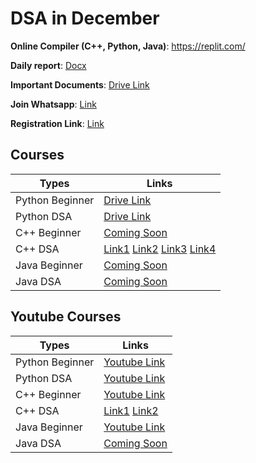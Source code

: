 # DSA in December

**Online Compiler (C++, Python, Java)**: https://replit.com/

**Daily report**: [Docx][100]

**Important Documents**: [Drive Link][101]

**Join Whatsapp**: [Link][102]

**Registration Link**: [Link][103]


## Courses

| Types | Links |
| ------ | ------ |
| Python Beginner | [Drive Link][1] |
| Python DSA | [Drive Link][2] |
| C++ Beginner | [Coming Soon][3] |
| C++ DSA | [Link1][440] [Link2][441] [Link3][442] [Link4][443] |
| Java Beginner | [Coming Soon][5] |
| Java DSA | [Coming Soon][6] |

## Youtube Courses

| Types | Links |
| ------ | ------ |
| Python Beginner | [Youtube Link][11] |
| Python DSA | [Youtube Link][22] |
| C++ Beginner | [Youtube Link][33] |
| C++ DSA | [Link1][44]  [Link2][45] |
| Java Beginner | [Youtube Link][55] |
| Java DSA | [Coming Soon][66] |


[//]: # (These are reference links used in the body of this note and get stripped out when the markdown processor does its job. There is no need to format nicely because it shouldn't be seen. Thanks SO - http://stackoverflow.com/questions/4823468/store-comments-in-markdown-syntax)

   
[Tensorflow]: <https://www.tensorflow.org/>
[Scikit-Learn]: <https://scikit-learn.org/stable/>
[Flask]: <https://flask.palletsprojects.com/en/2.1.x/>
[Matplotlib]: <https://matplotlib.org/>
[Numpy]: <https://numpy.org/>
[Pandas]: <https://pandas.pydata.org/>

   [a]: <https://www.kaggle.com/datasets/rizwan123456789/potato-disease-leaf-datasetpld>
   [b]: <https://www.kaggle.com/code/paritprathamesh/spam-or-not-spam-pp/data>
   [c]: <https://www.kaggle.com/competitions/titanic/data>
   [d]: <https://www.kaggle.com/competitions/house-prices-advanced-regression-techniques/data>
   [e]: <https://www.kaggle.com/competitions/digit-recognizer/data>
   [f]: <https://www.kaggle.com/competitions/facial-keypoints-detection/data>
   [g]: <https://www.kaggle.com/competitions/word2vec-nlp-tutorial/data>
   
   [100]: <https://docs.google.com/document/d/1Y5H6IHCI_XDfdjRRQesR7hgLNck0u0FcusUuCMWn2og/edit?usp=sharing>
   [101]: <https://drive.google.com/drive/folders/1uhRlsrUn5cNLW0Fjop7KRHztHUoxAM6G?usp=sharing>
   [102]: <https://chat.whatsapp.com/HUFKM5s1DO7Gt2z9pbgVW7>
   [103]: <https://forms.gle/YX6DKBa4vWzCApYf6>
   
   
   [1]: <https://drive.google.com/drive/folders/1N7xyEFuGlqPCdaRYiz7deTunglAMx2Zw?usp=sharing>
   [2]: <https://mega.nz/folder/ZQkQQIqT#Zqd5_fia6L0Bdus0_MgqBw>
   [440]: <https://mega.nz/folder/c6pADSLK#riZDwhbrz3l0IMEh_lqiQQ>
   [441]: <https://mega.nz/folder/28Vnib4L#zuaJzLN7Tg8G2FKOn855tQ>
   [442]: <https://mega.nz/folder/28Vnib4L#zuaJzLN7Tg8G2FKOn855tQ>
   [443]: <https://mega.nz/folder/43oASQwD#sKyE-g8vkJYnC3P_njQGwg>
   [3]: </>
   [5]: </>
   [6]: </>
   
   [11]: <https://www.youtube.com/watch?v=gfDE2a7MKjA>
   [22]: <https://www.youtube.com/watch?v=pkYVOmU3MgA&t=1554s>
   [44]: <https://www.youtube.com/watch?v=z9bZufPHFLU&list=PLfqMhTWNBTe0b2nM6JHVCnAkhQRGiZMSJ>
   [45]: <https://www.youtube.com/watch?v=WQoB2z67hvY&list=PLDzeHZWIZsTryvtXdMr6rPh4IDexB5NIA>
   [33]: <https://www.youtube.com/watch?v=j8nAHeVKL08&list=PLu0W_9lII9agpFUAlPFe_VNSlXW5uE0YL>
   [55]: <https://www.youtube.com/watch?v=yRpLlJmRo2w&list=PLfqMhTWNBTe3LtFWcvwpqTkUSlB32kJop>
   [66]: </>
